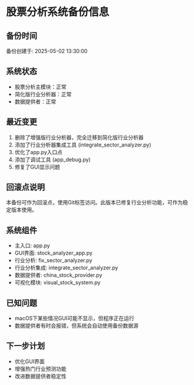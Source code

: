 # 股票分析系统备份信息

## 备份时间
备份创建于: 2025-05-02 13:30:00

## 系统状态
- 股票分析主模块：正常
- 简化版行业分析器：正常
- 数据提供者：正常

## 最近变更
1. 删除了增强版行业分析器，完全迁移到简化版行业分析器
2. 添加了行业分析器集成工具 (integrate_sector_analyzer.py)
3. 优化了app.py入口点
4. 添加了调试工具 (app_debug.py)
5. 修复了GUI显示问题

## 回滚点说明
本备份可作为回滚点，使用Git标签访问。此版本已修复行业分析功能，可作为稳定版本使用。

## 系统组件
- 主入口: app.py
- GUI界面: stock_analyzer_app.py
- 行业分析: fix_sector_analyzer.py
- 行业分析集成: integrate_sector_analyzer.py
- 数据提供者: china_stock_provider.py
- 可视化模块: visual_stock_system.py

## 已知问题
- macOS下某些情况GUI可能不显示，但程序正在运行
- 数据提供者有时会报错，但系统会自动使用备份数据源

## 下一步计划
- 优化GUI界面
- 增强热门行业预测功能
- 改进数据提供者稳定性 